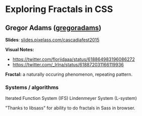 # Exploring Fractals in CSS
## Gregor Adams ([gregoradams](http://twitter.com/gregoradams))

**Slides**: [slides.pixelass.com/cascadiafest2015](http://slides.pixelass.com/cascadiafest2015)

**Visual Notes:**
* https://twitter.com/floriidaaa/status/618864983196086272
* https://twitter.com/_lrlna/status/618872031166119936

**Fractal:** a naturally occuring phenomenon, repeating pattern.

### Systems / algorithms
Iterated Function System (IFS)
Lindenmeyer System (L-system)

"Thanks to libsass" for ability to do fractals in Sass in browser.
